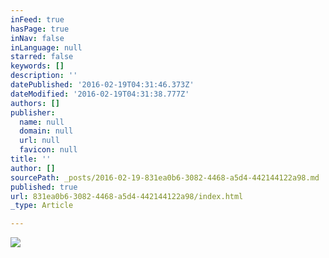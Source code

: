 ```yaml
---
inFeed: true
hasPage: true
inNav: false
inLanguage: null
starred: false
keywords: []
description: ''
datePublished: '2016-02-19T04:31:46.373Z'
dateModified: '2016-02-19T04:31:38.777Z'
authors: []
publisher:
  name: null
  domain: null
  url: null
  favicon: null
title: ''
author: []
sourcePath: _posts/2016-02-19-831ea0b6-3082-4468-a5d4-442144122a98.md
published: true
url: 831ea0b6-3082-4468-a5d4-442144122a98/index.html
_type: Article

---
```

![](https://the-grid-user-content.s3-us-west-2.amazonaws.com/1fb5181f-9846-40e2-954f-a1ec3230f254.jpg)